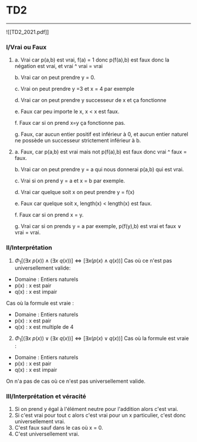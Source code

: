 # TD2
---
![[TD2_2021.pdf]]

### I/Vrai ou Faux
1. a. Vrai car p(a,b) est vrai, f(a) = 1 donc p(f(a),b) est faux donc la négation est vrai, et vrai ^ vrai = vrai
	
	b. Vrai car on peut prendre y = 0.

	c. Vrai on peut prendre y =3 et x = 4 par exemple

	d. Vrai car on peut prendre y successeur de x et ça fonctionne

	e. Faux car peu importe le x, x < x est faux.

	f. Faux car si on prend x=y ça fonctionne pas.

	g. Faux, car aucun entier positif est inférieur à 0, et aucun entier naturel ne possède un successeur strictement inférieur à b.

2. a. Faux, car p(a,b) est vrai mais not p(f(a),b) est faux donc vrai ^ faux = faux.

	b. Vrai car on peut prendre y = a qui nous donnerai p(a,b) qui est vrai.

	c. Vrai si on prend y = a et x = b par exemple.

	d. Vrai car quelque soit x on peut prendre y = f(x)

	e. Faux car quelque soit x, length(x) < length(x) est faux.

	f. Faux car si on prend x = y.

	g. Vrai car si on prends y = a par exemple, p(f(y),b) est vrai et faux $\vee$ vrai = vrai.

### II/Interprétation
1. $\Phi_{1}[(\exists x$ $p(x))\wedge(\exists x$ $q(x))]\Leftrightarrow [\exists x (p(x)\wedge q(x))]$
Cas où ce n'est pas universellement valide:
- Domaine : Entiers naturels
- p(x) : x est pair
- q(x) : x est impair

Cas où la formule est vraie :
- Domaine : Entiers naturels
- p(x) : x est pair
- q(x) : x est multiple de 4

2. $\Phi_{1}[(\exists x$ $p(x))\vee(\exists x$ $q(x))]\Leftrightarrow [\exists x (p(x)\vee q(x))]$
Cas où la formule est vraie :
- Domaine : Entiers naturels
- p(x) : x est pair
- q(x) : x est impair

On n'a pas de cas où ce n'est pas universellement valide.

### III/Interprétation et véracité
1. Si on prend y égal à l'élément neutre pour l'addition alors c'est vrai.
2. Si c'est vrai pour tout c alors c'est vrai pour un x particulier, c'est donc universellement vrai.
3. C'est faux sauf dans le cas où x = 0.
4. C'est universellement vrai.